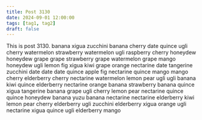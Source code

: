 ```yaml
---
title: Post 3130
date: 2024-09-01 12:00:00
tags: [tag1, tag2]
draft: false
---
```

This is post 3130.
banana
xigua
zucchini
banana
cherry
date
quince
ugli
cherry
watermelon
strawberry
watermelon
ugli
raspberry
cherry
honeydew
honeydew
grape
grape
strawberry
grape
watermelon
grape
mango
honeydew
ugli
lemon
fig
xigua
kiwi
grape
orange
nectarine
date
tangerine
zucchini
date
date
date
quince
apple
fig
nectarine
quince
mango
mango
cherry
elderberry
cherry
nectarine
watermelon
lemon
pear
ugli
ugli
banana
kiwi
quince
elderberry
nectarine
orange
banana
strawberry
banana
quince
xigua
tangerine
banana
grape
ugli
cherry
lemon
pear
nectarine
quince
quince
honeydew
banana
yuzu
banana
nectarine
nectarine
elderberry
kiwi
lemon
pear
cherry
elderberry
ugli
zucchini
elderberry
xigua
orange
ugli
nectarine
xigua
quince
ugli
elderberry
mango
